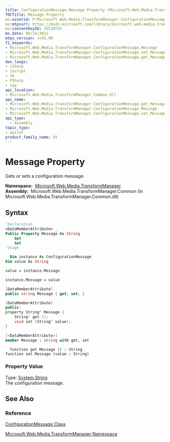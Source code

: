 ```yaml
---
title: ConfigurationMessage.Message Property (Microsoft.Web.Media.TransformManager)
TOCTitle: Message Property
ms:assetid: P:Microsoft.Web.Media.TransformManager.ConfigurationMessage.Message
ms:mtpsurl: https://msdn.microsoft.com/library/microsoft.web.media.transformmanager.configurationmessage.message(v=VS.90)
ms:contentKeyID: 35520715
ms.date: 06/14/2012
mtps_version: v=VS.90
f1_keywords:
- Microsoft.Web.Media.TransformManager.ConfigurationMessage.Message
- Microsoft.Web.Media.TransformManager.ConfigurationMessage.set_Message
- Microsoft.Web.Media.TransformManager.ConfigurationMessage.get_Message
dev_langs:
- csharp
- jscript
- vb
- FSharp
- cpp
api_location:
- Microsoft.Web.Media.TransformManager.Common.dll
api_name:
- Microsoft.Web.Media.TransformManager.ConfigurationMessage.get_Message
- Microsoft.Web.Media.TransformManager.ConfigurationMessage.Message
- Microsoft.Web.Media.TransformManager.ConfigurationMessage.set_Message
api_type:
  - Assembly
topic_type:
- apiref
product_family_name: VS
---
```


# Message Property

Gets or sets a configuration message.

**Namespace:**  [Microsoft.Web.Media.TransformManager](microsoft-web-media-transformmanager-namespace.md)  
**Assembly:**  Microsoft.Web.Media.TransformManager.Common (in Microsoft.Web.Media.TransformManager.Common.dll)

## Syntax

```vb
'Declaration
<DataMemberAttribute> _
Public Property Message As String
    Get
    Set
'Usage

  Dim instance As ConfigurationMessage
Dim value As String

value = instance.Message

instance.Message = value
```

```csharp
[DataMemberAttribute]
public string Message { get; set; }
```

```cpp
[DataMemberAttribute]
public:
property String^ Message {
    String^ get ();
    void set (String^ value);
}
```

``` fsharp
[<DataMemberAttribute>]
member Message : string with get, set
```

```jscript
  function get Message () : String
function set Message (value : String)
```

### Property Value

Type: [System.String](https://msdn.microsoft.com/library/s1wwdcbf)  
The configuration message.  

## See Also

### Reference

[ConfigurationMessage Class](configurationmessage-class-microsoft-web-media-transformmanager.md)

[Microsoft.Web.Media.TransformManager Namespace](microsoft-web-media-transformmanager-namespace.md)
